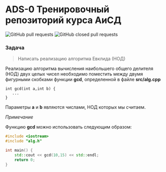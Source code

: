 # ADS-0 Тренировочный репозиторий курса АиСД

![GitHub pull requests](https://img.shields.io/github/issues-pr/NNTU-CS/ADS-0)
![GitHub closed pull requests](https://img.shields.io/github/issues-pr-closed/NNTU-CS/ADS-0)

<!---![Relative date](https://img.shields.io/date/1685566800) -->


### Задача

> Написать реализацию алгоритма Евклида (НОД)

Реализацию алгоритма вычисления наибольшего общего делителя (НОД) двух целых чисел необходимо поместить между двумя фигурными скобками функции **gcd**, определенной в файле **src/alg.cpp**

```
int gcd(int a,int b) {
   ...
}
```

Параметры **a** и **b** являются числами, НОД которых мы считаем.


*Примечание*

Функцию **gcd** можно использовать следующим образом:

```cpp
#include <iostream>
#include "alg.h"

int main() {
    std::cout << gcd(10,15) << std::endl;
    return 0;
}

```


